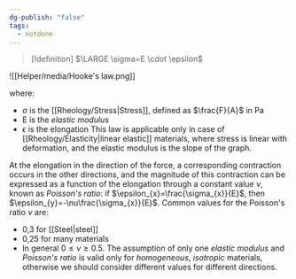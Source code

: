 ```yaml
---
dg-publish: "false"
tags:
  - notdone
---
```

>[!definition]
>$\LARGE \sigma=E \cdot \epsilon$

![[Helper/media/Hooke's law.png]]

where:
- $\sigma$ is the [[Rheology/Stress|Stress]], defined as $\frac{F}{A}$ in Pa
- E is the *elastic modulus*
- $\epsilon$ is the elongation
This law is applicable only in case of [[Rheology/Elasticity|linear elastic]] materials, where stress is linear with deformation, and the elastic modulus is the slope of the graph.

At the elongation in the direction of the force, a corresponding contraction occurs in the other directions, and the magnitude of this contraction can be expressed as a function of the elongation through a constant value $\nu$, known as *Poisson's ratio*: if $\epsilon_{x}=\frac{\sigma_{x}}{E}$, then $\epsilon_{y}=-\nu\frac{\sigma_{x}}{E}$.
Common values for the Poisson's ratio $\nu$ are:
- 0,3 for [[Steel|steel]]
- 0,25 for many materials
- In general $0\leq \nu \geq 0.5$.
The assumption of only one *elastic modulus* and *Poisson's ratio* is valid only for *homogeneous*, *isotropic* materials, otherwise we should consider different values for different directions.
